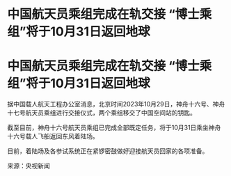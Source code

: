 # 中国航天员乘组完成在轨交接 “博士乘组”将于10月31日返回地球

# 中国航天员乘组完成在轨交接 “博士乘组”将于10月31日返回地球

据中国载人航天工程办公室消息，北京时间2023年10月29日，神舟十六号、神舟十七号航天员乘组进行交接仪式，两个乘组移交了中国空间站的钥匙。

截至目前，神舟十六号航天员乘组已完成全部既定任务，将于10月31日乘坐神舟十六号载人飞船返回东风着陆场。

目前，着陆场及各参试系统正在紧锣密鼓做好迎接航天员回家的各项准备。

来源：央视新闻

